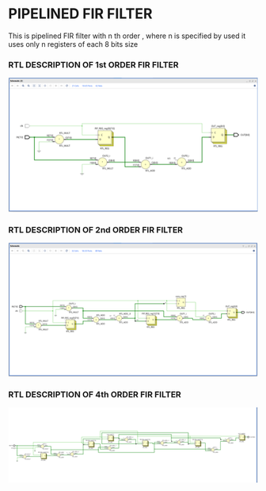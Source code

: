 
# PIPELINED FIR FILTER
This is pipelined FIR filter with n th order , where n is specified by used it uses only n registers of each 8 bits size 

### RTL DESCRIPTION OF 1st ORDER FIR FILTER 
![PIC1](FIR_ORDER_1_RTL.png)

### RTL DESCRIPTION OF 2nd ORDER FIR FILTER 
![PIC2](FIR_ORDER_2_RTL.png)

### RTL DESCRIPTION OF 4th ORDER FIR FILTER 
![PIC3](FIR_ORDER_4_RTL.png)
